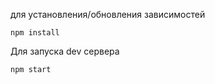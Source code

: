 для установления/обновления зависимостей

```
npm install
```

Для запуска dev сервера
```
npm start
```
 
 
